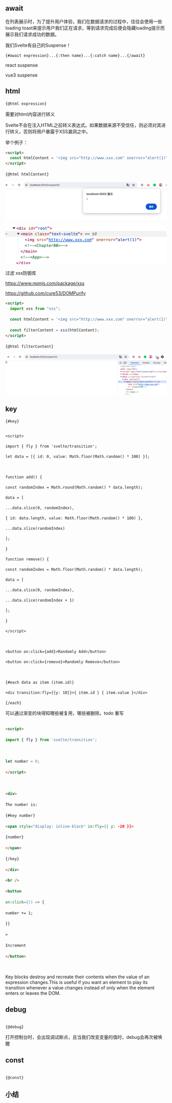 ## await

在列表展示时，为了提升用户体验，我们在数据请求的过程中，往往会使用一些loading toast来提示用户我们正在请求，等到请求完成后便会隐藏loading提示而展示我们请求成功的数据。

我们Svelte有自己的Suspense！

```
{#await expression}...{:then name}...{:catch name}...{/await}
```

  

react suspense

  

vue3 suspense

  
## html

```javascript
{@html expression}
```

  需要对html内容进行转义

  

Svelte不会在注入HTML之前转义表达式。如果数据来源不受信任，则必须对其进行转义，否则将用户暴露于XSS漏洞之中。

举个例子：
```html
<script>
  const htmlContent = '<img src="http://www.xxx.com" onerror="alert(1)">';
</script>

{@html htmlContent}
```


![Alt text](image-13.png)

![Alt text](image-15.png)

  

过滤 xss防御库

https://www.npmjs.com/package/xss

https://github.com/cure53/DOMPurify


```html
<script>
  import xss from "xss";

  const htmlContent = '<img src="http://www.xxx.com" onerror="alert(1)">';

  const filterContent = xss(htmlContent);
</script>

{@html filterContent}
```

![Alt text](image-14.png)

## key

```
{#key}
```


```

<script>

import { fly } from 'svelte/transition';

let data = [{ id: 0, value: Math.floor(Math.random() * 100) }];

  

function add() {

const randomIndex = Math.round(Math.random() * data.length);

data = [

...data.slice(0, randomIndex),

{ id: data.length, value: Math.floor(Math.random() * 100) },

...data.slice(randomIndex)

];

}

function remove() {

const randomIndex = Math.floor(Math.random() * data.length);

data = [

...data.slice(0, randomIndex),

...data.slice(randomIndex + 1)

];

}

</script>

  

<button on:click={add}>Randomly Add</button>

<button on:click={remove}>Randomly Remove</button>

  

{#each data as item (item.id)}

<div transition:fly={{y: 10}}>{ item.id } { item.value }</div>

{/each}

```

可以通过渐变的块得知哪些被复用，哪些被删除。todo 重写

  
  

```html

<script>

import { fly } from 'svelte/transition';

  

let number = 0;

</script>

  

<div>

The number is:

{#key number}

<span style="display: inline-block" in:fly={{ y: -20 }}>

{number}

</span>

{/key}

</div>

<br />

<button

on:click={() => {

number += 1;

}}

>

Increment

</button>

  

```

  

Key blocks destroy and recreate their contents when the value of an expression changes.This is useful if you want an element to play its transition whenever a value changes instead of only when the element enters or leaves the DOM.

## debug
```

{@debug}

```

打开控制台时，会出现调试断点，且当我们改变变量的值时，debug会再次被唤醒

  
## const
```

{@const}

```

## 小结